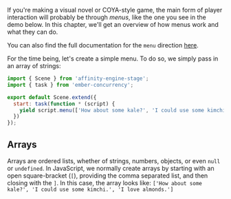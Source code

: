 If you're making a visual novel or COYA-style game, the main form of player interaction will probably be through _menus_, like the one you see in the demo below. In this chapter, we'll get an overview of how menus work and what they can do.

You can also find the full documentation for the `menu` direction [here](/#/api/stage/directions/menu).

<div class="row">

<div class="with-aside small-order-2 medium-order-1">

For the time being, let's create a simple menu. To do so, we simply pass in an array of strings:

```js
import { Scene } from 'affinity-engine-stage';
import { task } from 'ember-concurrency';

export default Scene.extend({
  start: task(function * (script) {
    yield script.menu(['How about some kale?', 'I could use some kimchi.', 'I love almonds.']);
  })
});
```

</div>

<aside class="aside javascript small-order-1 medium-order-2">

# Arrays

Arrays are ordered lists, whether of strings, numbers, objects, or even `null` or `undefined`. In JavaScript, we normally create arrays by starting with an open square-bracket (`[`), providing the comma separated list, and then closing with the `]`. In this case, the array looks like: `['How about some kale?', 'I could use some kimchi.', 'I love almonds.']`

</aside>

</div>
